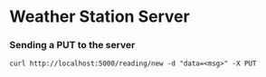 # Weather Station Server

### Sending a PUT to the server
`curl http://localhost:5000/reading/new -d "data=<msg>" -X PUT`
